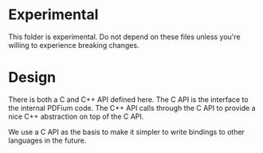 # Experimental

This folder is experimental. Do not depend on these files unless you're willing
to experience breaking changes.

# Design

There is both a C and C++ API defined here. The C API is the interface to the
internal PDFium code. The C++ API calls through the C API to provide a nice
C++ abstraction on top of the C API.

We use a C API as the basis to make it simpler to write bindings to other
languages in the future.
